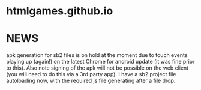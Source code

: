 # htmlgames.github.io

NEWS
====

apk generation for sb2 files is on hold at the moment due to touch events playing up (again!) on the latest Chrome for android update (it was fine prior to this). Also note signing of the apk will not be possible on the web client (you will need to do this via a 3rd party app).
I have a sb2 project file autoloading now, with the required js file generating after a file drop.
